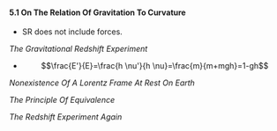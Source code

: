 #### 5.1 On The Relation Of Gravitation To Curvature
- SR does not include forces.


*The Gravitational Redshift Experiment*
- $$\frac{E'}{E}=\frac{h \nu'}{h \nu}=\frac{m}{m+mgh}=1-gh$$

*Nonexistence Of A Lorentz Frame At Rest On Earth* 


*The Principle Of Equivalence*

*The Redshift Experiment Again*


